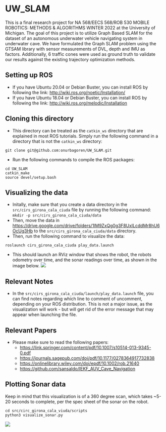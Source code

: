 # UW_SLAM
This is a final research project for NA 568/EECS 568/ROB 530 MOBILE ROBOTICS: METHODS & ALGORITHMS WINTER 2022 at the University of Michigan. The goal of this project is to utilize Graph Based SLAM for the dataset of an autonomous underwater vehicle navigating system in underwater cave. We have formulated the Graph SLAM problem using the GTSAM library with sensor measurements of DVL, depth and IMU as factors. Additionally, 6 traffic cones were used as ground truth to validate our results against the existing trajectory optimization methods.

## Setting up ROS
- If you have Ubuntu 20.04 or Debian Buster, you can install ROS by following the link:
http://wiki.ros.org/noetic/Installation/
- If you have Ubuntu 18.04 or Debian Buster, you can install ROS by following the link: http://wiki.ros.org/melodic/Installation

## Cloning this directory
- This directory can be treated as the `catkin_ws` directory that are explained in most ROS tutorials. Simply run the following command in a directory that is not the `catkin_ws` directory:
```
git clone git@github.com:onurbagoren/UW_SLAM.git
```
- Run the following commands to compile the ROS packages:
```
cd UW_SLAM
catkin_make
source devel/setup.bash
```

## Visualizing the data
- Initally, make sure that you create a data directory in the `src/cirs_girona_cala_ciuda` file by running the following command: `mkdir -p src/cirs_girona_cala_ciuda/data`
- Then, move the data in https://drive.google.com/drive/folders/1lM9ZxQg0g3F8UxILcddMr8hU6OcUg3Hb to the `src/cirs_girona_cala_ciuda/data` directory.
- Then, run the following command to visualize the data:
```
roslaunch cirs_girona_cala_ciuda play_data.launch
```
- This should launch an RViz window that shows the robot, the robots odometry over time, and the sonar readings over time, as shown in the image below.
![](images/RVIZ.png)

## Relevant Notes
- In the `src/cirs_girona_cala_ciuda/launch/play_data.launch` file, you can find notes regarding which line to comment of uncomment, depending on your ROS distribution. This is not a major issue, as the visualization will work - but will get rid of the error message that may appear when launching the file.

## Relevant Papers
- Please make sure to read the following papers:
    - https://link.springer.com/content/pdf/10.1007/s10514-013-9345-0.pdf
    - https://journals.sagepub.com/doi/pdf/10.1177/0278364917732838
    - https://onlinelibrary.wiley.com/doi/epdf/10.1002/rob.21640
    - https://github.com/sansaldo/IEKF_AUV_Cave_Navigation
    
## Plotting Sonar data
Keep in mind that this visualization is of a 360 degree scan, which takes ~5-20 seconds to complete, per the spec sheet of the sonar on the robot.
```
cd src/circ_girona_cala_viuda/scripts
python3 visualize_sonar.py
```
![](images/sonar_viz.png)
